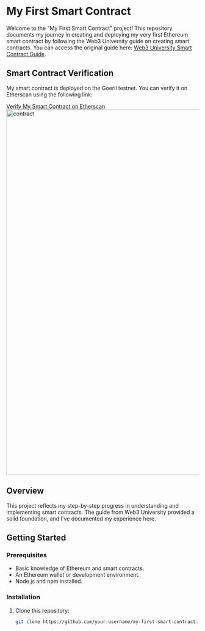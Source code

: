 # My First Smart Contract

Welcome to the "My First Smart Contract" project! This repository documents my journey in creating and deploying my very first Ethereum smart contract by following the Web3 University guide on creating smart contracts. You can access the original guide here: [Web3 University Smart Contract Guide](https://www.web3.university/tracks/create-a-smart-contract/deploy-your-first-smart-contract).

## Smart Contract Verification

My smart contract is deployed on the Goerli testnet. You can verify it on Etherscan using the following link:

[Verify My Smart Contract on Etherscan](https://goerli.etherscan.io/address/0xfBDec9983c598B217Ad0338f8f881479d5636570)
<img width="958" alt="contract" src="https://github.com/thegurjararyan/my-first-smart-contract/assets/114920247/2b88fe37-dd42-4534-ae28-0d6cc626cb67">


## Overview

This project reflects my step-by-step progress in understanding and implementing smart contracts. The guide from Web3 University provided a solid foundation, and I've documented my experience here.

## Getting Started

### Prerequisites

- Basic knowledge of Ethereum and smart contracts.
- An Ethereum wallet or development environment.
- Node.js and npm installed.

### Installation

1. Clone this repository:
   ```bash
   git clone https://github.com/your-username/my-first-smart-contract.git
